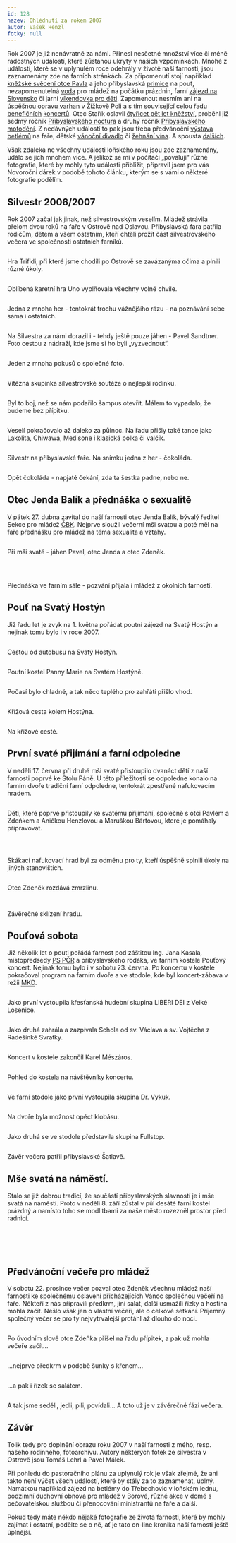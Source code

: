 ```yaml
---
id: 128
nazev: Ohlédnutí za rokem 2007
autor: Vašek Henzl
fotky: null
---
```

<!-- Generated by XStandard version 2.0.0.0 on 2008-01-05T22:33:49 -->

<p>Rok 2007 je již nenávratně za námi. Přinesl nesčetné množství více či méně radostných událostí, které zůstanou ukryty v našich vzpomínkách. Mnohé z událostí, které se v uplynulém roce odehrály v životě naší farnosti, jsou zaznamenány zde na farních stránkách. Za připomenutí stojí například <a href="http://farnostpribyslav.wz.cz/index.php?page=2&amp;idr=8&amp;year=2007" title="Kněžské svěcení Pavla Sandtnera">kněžské svěcení otce Pavla</a> a jeho přibyslavská <a href="http://farnostpribyslav.wz.cz/index.php?page=2&amp;idr=10&amp;year=2007" title="Přibyslavská pouť a primice otce Pavla">primice</a> na pouť, nezapomenutelná <a href="http://farnostpribyslav.wz.cz/index.php?page=2&amp;idr=12&amp;year=2007" title="Ohlédnutí za prázdninami I - Vltava">voda</a> pro mládež na počátku prázdnin, farní <a href="http://farnostpribyslav.wz.cz/index.php?page=2&amp;idr=6&amp;year=2007" title="Farní poutní zájezd 2007 - Slovensko">zájezd na Slovensko</a> či jarní <a href="http://farnostpribyslav.wz.cz/index.php?page=2&amp;idr=7&amp;year=2007" title="Víkendovka pro děti">víkendovka pro děti</a>. Zapomenout nesmím ani na <a href="http://farnostpribyslav.wz.cz/index.php?page=2&amp;idr=19&amp;year=2007" title="Varhany v Žižkově Poli již zase hrají">úspěšnou opravu varhan</a> v Žižkově Poli a s tím související celou řadu <a href="http://farnostpribyslav.wz.cz/index.php?page=2&amp;idr=28&amp;year=2007" title="VI. benefiční koncert">benefičních</a> <a href="http://farnostpribyslav.wz.cz/index.php?page=2&amp;idr=24&amp;year=2007" title="Koncert k výročí 750 let Přibyslavi">koncertů</a>. Otec Stařík oslavil <a href="http://farnostpribyslav.wz.cz/index.php?page=2&amp;idr=18&amp;year=2007" title="Čtyřicet pět let kněžství otce Staříka">čtyřicet pět let kněžství</a>, proběhl již sedmý ročník <a href="http://farnostpribyslav.wz.cz/index.php?page=2&amp;idr=23&amp;year=2007" title="Sedmý ročník Nocturna">Přibyslavského noctura</a> a druhý ročník <a href="http://farnostpribyslav.wz.cz/index.php?page=2&amp;idr=16&amp;year=2007" title="Motodění">Přibyslavského motodění</a>. Z nedávných událostí to pak jsou třeba předvánoční <a href="http://farnostpribyslav.wz.cz/index.php?page=2&amp;idr=27&amp;year=2007" title="Předvánoční těšení na faře">výstava betlémů</a> na faře, dětské <a href="http://farnostpribyslav.wz.cz/index.php?page=2&amp;idr=30&amp;year=2007" title="Vánoční divadlo v kostele">vánoční divadlo</a> či <a href="http://farnostpribyslav.wz.cz/index.php?page=2&amp;idr=32&amp;year=2007" title="Žehnání vína na sv. Jana">žehnání vína</a>. A spousta <a href="http://farnostpribyslav.wz.cz/index.php?page=2&amp;idr=up&amp;year=2007" title="Zprávy - rok 2007">dalších</a>.</p>
<p>Však zdaleka ne všechny události loňského roku jsou zde zaznamenány, událo se jich mnohem více. A jelikož se mi v počítači „povalují“ různé fotografie, které by mohly tyto události přiblížit, připravil jsem pro vás Novoroční dárek v podobě tohoto článku, kterým se s vámi o některé fotografie podělím.</p>
<h2 class="left">Silvestr 2006/2007</h2>
<p>Rok 2007 začal jak jinak, než silvestrovským veselím. Mládež strávila přelom dvou roků na faře v Ostrově nad Oslavou. Přibyslavská fara patřila rodičům, dětem a všem ostatním, kteří chtěli prožít část silvestrovského večera ve společnosti ostatních farníků.</p>
<p><img alt="" src="./foto/2008_ohlednuti-2007_1.jpg" title="" /></p>
<p class="fotopopis">Hra Trifidi, při které jsme chodili po Ostrově se zavázanýma očima a plnili různé úkoly.</p>
<p><img alt="" src="./foto/2008_ohlednuti-2007_2.jpg" title="" /></p>
<p class="fotopopis">Oblíbená karetní hra Uno vyplňovala všechny volné chvíle.</p>
<p><img alt="" src="./foto/2008_ohlednuti-2007_3.jpg" title="" /></p>
<p class="fotopopis">Jedna z mnoha her - tentokrát trochu vážnějšího rázu - na poznávání sebe sama i ostatních.</p>
<p><img alt="" src="./foto/2008_ohlednuti-2007_4.jpg" title="" /></p>
<p class="fotopopis">Na Silvestra za námi dorazil i - tehdy ještě pouze jáhen - Pavel Sandtner. Foto cestou z nádraží, kde jsme si ho byli „vyzvednout“.</p>
<p><img alt="" src="./foto/2008_ohlednuti-2007_5.jpg" title="" /></p>
<p class="fotopopis">Jeden z mnoha pokusů o společné foto.</p>
<p><img alt="" src="./foto/2008_ohlednuti-2007_6.jpg" title="" /></p>
<p class="fotopopis">Vítězná skupinka silvestrovské soutěže o nejlepší rodinku.</p>
<p><img alt="" src="./foto/2008_ohlednuti-2007_7.jpg" title="" /></p>
<p class="fotopopis">Byl to boj, než se nám podařilo šampus otevřít. Málem to vypadalo, že budeme bez přípitku.</p>
<p><img alt="" src="./foto/2008_ohlednuti-2007_8.jpg" title="" /></p>
<p class="fotopopis">Veselí pokračovalo až daleko za půlnoc. Na řadu přišly také tance jako Lakolita, Chiwawa, Medisone i klasická polka či valčík.</p>
<p><img alt="" src="./foto/2008_ohlednuti-2007_9.jpg" title="" /></p>
<p class="fotopopis">Silvestr na přibyslavské faře. Na snímku jedna z her - čokoláda.</p>
<p><img alt="" src="./foto/2008_ohlednuti-2007_10.jpg" title="" /></p>
<p class="fotopopis">Opět čokoláda - napjaté čekání, zda ta šestka padne, nebo ne.</p>
<h2 class="left">Otec Jenda Balík a přednáška o sexualitě</h2>
<p>V pátek 27. dubna zavítal do naší farnosti otec Jenda Balík, bývalý ředitel Sekce pro mládež <abbr title="Česká biskupská konference">ČBK</abbr>. Nejprve sloužil večerní mši svatou a poté měl na faře přednášku pro mládež na téma sexualita a vztahy.</p>
<p><img alt="" src="./foto/2008_ohlednuti-2007_11.jpg" title="" /></p>
<p class="fotopopis">Při mši svaté - jáhen Pavel, otec Jenda a otec Zdeněk.</p>
<p><img alt="" src="./foto/2008_ohlednuti-2007_12.jpg" title="" /> </p>
<p><img alt="" src="./foto/2008_ohlednuti-2007_13.jpg" title="" /></p>
<p class="fotopopis">Přednáška ve farním sále - pozvání přijala i mládež z okolních farností.</p>
<h2 class="left">Pouť na Svatý Hostýn</h2>
<p>Již řadu let je zvyk na 1. května pořádat poutní zájezd na Svatý Hostýn a nejinak tomu bylo i v roce 2007.</p>
<p><img alt="" src="./foto/2008_ohlednuti-2007_14.jpg" title="" /></p>
<p class="fotopopis">Cestou od autobusu na Svatý Hostýn.</p>
<p><img alt="" src="./foto/2008_ohlednuti-2007_15.jpg" title="" /></p>
<p class="fotopopis">Poutní kostel Panny Marie na Svatém Hostýně.</p>
<p><img alt="" src="./foto/2008_ohlednuti-2007_16.jpg" title="" /></p>
<p class="fotopopis">Počasí bylo chladné, a tak něco teplého pro zahřátí přišlo vhod.</p>
<p><img alt="" src="./foto/2008_ohlednuti-2007_17.jpg" title="" /></p>
<p class="fotopopis">Křížová cesta kolem Hostýna.</p>
<p><img alt="" src="./foto/2008_ohlednuti-2007_18.jpg" title="" /></p>
<p class="fotopopis">Na křížové cestě.</p>
<h2 class="left">První svaté přijímání a farní odpoledne</h2>
<p>V neděli 17. června při druhé mši svaté přistoupilo dvanáct dětí z naší farnosti poprvé ke Stolu Páně. U této příležitosti se odpoledne konalo na farním dvoře tradiční farní odpoledne, tentokrát zpestřené nafukovacím hradem.</p>
<p><img alt="" src="./foto/2008_ohlednuti-2007_19.jpg" title="" /></p>
<p class="fotopopis">Děti, které poprvé přistoupily ke svatému přijímání, společně s otci Pavlem a Zdeňkem a Aničkou Henzlovou a Maruškou Bártovou, které je pomáhaly připravovat.</p>
<p><img alt="" src="./foto/2008_ohlednuti-2007_20.jpg" title="" /></p>
<p><img alt="" src="./foto/2008_ohlednuti-2007_21.jpg" title="" /></p>
<p><img alt="" src="./foto/2008_ohlednuti-2007_22.jpg" title="" /></p>
<p class="fotopopis">Skákací nafukovací hrad byl za odměnu pro ty, kteří úspěšně splnili úkoly na jiných stanovištích.</p>
<p><img alt="" src="./foto/2008_ohlednuti-2007_23.jpg" title="" /></p>
<p class="fotopopis">Otec Zdeněk rozdává zmrzlinu.</p>
<p><img alt="" src="./foto/2008_ohlednuti-2007_24.jpg" title="" /></p>
<p><img alt="" src="./foto/2008_ohlednuti-2007_25.jpg" title="" /></p>
<p class="fotopopis">Závěrečné sklízení hradu.</p>
<h2 class="left">Pouťová sobota</h2>
<p>Již několik let o pouti pořádá farnost pod záštitou Ing. Jana Kasala, místopředsedy <abbr title="Poslanecká sněmovna Parlamentu České republiky">PS PČR</abbr> a přibyslavského rodáka, ve farním kostele Pouťový koncert. Nejinak tomu bylo i v sobotu 23. června. Po koncertu v kostele pokračoval program na farním dvoře a ve stodole, kde byl koncert-zábava v režii <abbr title="Mladí křesťanští demokraté">MKD</abbr>.</p>
<p><img alt="" src="./foto/2008_ohlednuti-2007_26.jpg" title="" /></p>
<p class="fotopopis">Jako první vystoupila křesťanská hudební skupina LIBERI DEI z Velké Losenice.</p>
<p><img alt="" src="./foto/2008_ohlednuti-2007_27.jpg" title="" /></p>
<p class="fotopopis">Jako druhá zahrála a zazpívala Schola od sv. Václava a sv. Vojtěcha z Radešínké Svratky.</p>
<p><img alt="" src="./foto/2008_ohlednuti-2007_28.jpg" title="" /></p>
<p class="fotopopis">Koncert v kostele zakončil Karel Mészáros.</p>
<p><img alt="" src="./foto/2008_ohlednuti-2007_29.jpg" title="" /></p>
<p class="fotopopis">Pohled do kostela na návštěvníky koncertu.</p>
<p><img alt="" src="./foto/2008_ohlednuti-2007_30.jpg" title="" /></p>
<p class="fotopopis">Ve farní stodole jako první vystoupila skupina Dr. Vykuk.</p>
<p><img alt="" src="./foto/2008_ohlednuti-2007_31.jpg" title="" /></p>
<p class="fotopopis">Na dvoře byla možnost opéct klobásu.</p>
<p><img alt="" src="./foto/2008_ohlednuti-2007_32.jpg" title="" /></p>
<p class="fotopopis">Jako druhá se ve stodole představila skupina Fullstop.</p>
<p><img alt="" src="./foto/2008_ohlednuti-2007_33.jpg" title="" /></p>
<p class="fotopopis">Závěr večera patřil přibyslavské Šatlavě.</p>
<h2 class="left">Mše svatá na náměstí.</h2>
<p>Stalo se již dobrou tradicí, že součástí přibyslavských slavností je i mše svatá na náměstí. Proto v neděli 8. září zůstal v půl desáté farní kostel prázdný a namísto toho se modlitbami za naše město rozezněl prostor před radnicí.</p>
<p><img alt="" src="./foto/2008_ohlednuti-2007_34.jpg" title="" /></p>
<p><img alt="" src="./foto/2008_ohlednuti-2007_35.jpg" title="" /></p>
<p><img alt="" src="./foto/2008_ohlednuti-2007_36.jpg" title="" /></p>
<p><img alt="" src="./foto/2008_ohlednuti-2007_37.jpg" title="" /></p>
<p><img alt="" src="./foto/2008_ohlednuti-2007_38.jpg" title="" /></p>
<h2 class="left">Předvánoční večeře pro mládež</h2>
<p>V sobotu 22. prosince večer pozval otec Zdeněk všechnu mládež naší farnosti ke společnému oslavení přicházejících Vánoc společnou večeří na faře. Někteří z nás připravili předkrm, jiní salát, další usmažili řízky a hostina mohla začít. Nešlo však jen o vlastní večeři, ale o celkové setkání. Příjemný společný večer se pro ty nejvytrvalejší protáhl až dlouho do noci.</p>
<p><img alt="" src="./foto/2008_ohlednuti-2007_39.jpg" title="" /></p>
<p class="fotopopis">Po úvodním slově otce Zdeňka přišel na řadu přípitek, a pak už mohla večeře začít...</p>
<p><img alt="" src="./foto/2008_ohlednuti-2007_40.jpg" title="" /></p>
<p class="fotopopis">...nejprve předkrm v podobě šunky s křenem...</p>
<p><img alt="" src="./foto/2008_ohlednuti-2007_41.jpg" title="" /></p>
<p class="fotopopis">...a pak i řízek se salátem.</p>
<p><img alt="" src="./foto/2008_ohlednuti-2007_42.jpg" title="" /></p>
<p class="fotopopis">A tak jsme seděli, jedli, pili, povídali... A toto už je v závěrečné fázi večera.</p>
<h2 class="left">Závěr</h2>
<p>Tolik tedy pro doplnění obrazu roku 2007 v naší farnosti z mého, resp. našeho rodinného, fotoarchivu. Autory některých fotek ze silvestra v Ostrově jsou Tomáš Lehrl a Pavel Málek.</p>
<p>Při pohledu do pastoračního plánu za uplynulý rok je však zřejmé, že ani takto není výčet všech událostí, které by stály za to zaznamenat, úplný. Namátkou například zájezd na betlémy do Třebechovic v loňském lednu, podzimní duchovní obnova pro mládež v Borové, různé akce v domě s pečovatelskou službou či přenocování ministrantů na faře a další.</p>
<p>Pokud tedy máte někdo nějaké fotografie ze života farnosti, které by mohly zajímat i ostatní, podělte se o ně, ať je tato on-line kronika naší farnosti ještě úplnější.<br /> <br /></p>
